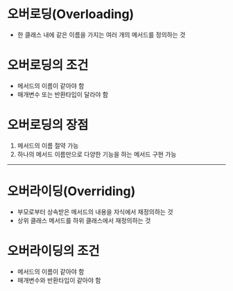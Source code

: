 # 오버로딩(Overloading)
  - 한 클래스 내에 같은 이름을 가지는 여러 개의 메서드를 정의하는 것

# 오버로딩의 조건
  - 메서드의 이름이 같아야 함
  - 매개변수 또는 반환타입이 달라야 함

# 오버로딩의 장점  
   1. 메서드의 이름 절약 가능
   2. 하나의 메서드 이름만으로 다양한 기능을 하는 메서드 구현 가능
----------------------------------------------------------------
# 오버라이딩(Overriding)
   - 부모로부터 상속받은 메서드의 내용을 자식에서 재정의하는 것
   - 상위 클래스 메서드를 하위 클래스에서 재정의하는 것

# 오버라이딩의 조건
   - 메서드의 이름이 같아야 함
   - 매개변수와 반환타입이 같아야 함

